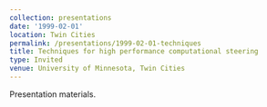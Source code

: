 ```yaml
---
collection: presentations
date: '1999-02-01'
location: Twin Cities
permalink: /presentations/1999-02-01-techniques
title: Techniques for high performance computational steering
type: Invited
venue: University of Minnesota, Twin Cities
---
```


Presentation materials.
